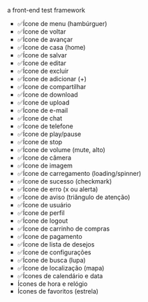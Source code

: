 a front-end test framework

<ul style="list-style: square;">
    <li>✅Ícone de menu (hambúrguer)</li>
    <li>✅Ícone de voltar</li>
    <li>✅Ícone de avançar</li>
    <li>✅Ícone de casa (home)</li>
    <li>✅Ícone de salvar</li>
    <li>✅Ícone de editar</li>
    <li>✅Ícone de excluir</li>
    <li>✅Ícone de adicionar (+)</li>
    <li>✅Ícone de compartilhar</li>
    <li>✅Ícone de download</li>
    <li>✅Ícone de upload</li>
    <li>✅Ícone de e-mail</li>
    <li>✅Ícone de chat</li>
    <li>✅Ícone de telefone</li>
    <li>✅Ícone de play/pause</li>
    <li>✅Ícone de stop</li>
    <li>✅Ícone de volume (mute, alto)</li>
    <li>✅Ícone de câmera</li>
    <li>✅Ícone de imagem</li>
    <li>✅Ícone de carregamento (loading/spinner)</li>
    <li>✅Ícone de sucesso (checkmark)</li>
    <li>✅Ícone de erro (x ou alerta)</li>
    <li>✅Ícone de aviso (triângulo de atenção)</li>
    <li>✅Ícone de usuário</li>
    <li>✅Ícone de perfil</li>
    <li>✅Ícone de logout</li>
    <li>✅Ícone de carrinho de compras</li>
    <li>✅Ícone de pagamento</li>
    <li>✅Ícone de lista de desejos</li>
    <li>✅Ícone de configurações</li>
    <li>✅Ícone de busca (lupa)</li>
    <li>✅Ícone de localização (mapa)</li>
    <li>✅Ícones de calendário e data</li>
    <li>Ícones de hora e relógio</li>
    <li>Ícones de favoritos (estrela)</li>
</ul>